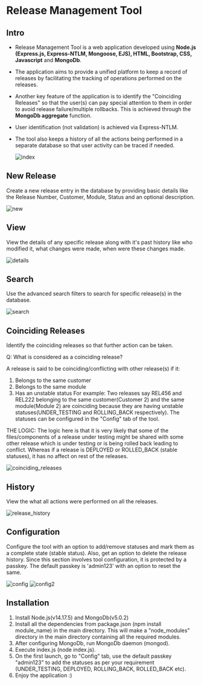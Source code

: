 # Release Management Tool
## Intro

* Release Management Tool is a web application developed using **Node.js (Express.js, Express-NTLM, Mongoose, EJS), HTML, Bootstrap, CSS, Javascript** and **MongoDb**. 
* The application aims to provide a unified platform to keep a record of releases by facilitating the tracking of operations performed on the releases. 
* Another key feature of the application is to identify the "Coinciding Releases" so that the user(s) can pay special attention to them in order to avoid release failure/multiple rollbacks. This is achieved through the **MongoDb aggregate** function.
* User identification (not validation) is achieved via Express-NTLM.
* The tool also keeps a history of all the actions being performed in a separate database so that user activity can be traced if needed. 
 
  ![index](/ss/index.JPG)
 
 ## New Release
 Create a new release entry in the database by providing basic details like the Release Number, Customer, Module, Status and an optional description.
 
 ![new](/ss/new.JPG)
 
 ## View
 View the details of any specific release along with it's past history like who modified it, what changes were made, when were these changes made.
 
 ![details](/ss/details.jpg)
 
 ## Search
 Use the advanced search filters to search for specific release(s) in the database.
 
 ![search](/ss/advanced_search.JPG)
 
 ## Coinciding Releases
 Identify the coinciding releases so that further action can be taken.
 
 Q: What is considered as a coinciding release?
 
 A release is said to be coinciding/conflicting with other release(s) if it:
 1. Belongs to the same customer
 2. Belongs to the same module
 3. Has an unstable status
 For example: Two releases say REL456 and REL222 belonging to the same customer(Customer 2) and the same module(Module 2) are coinciding because they are having unstable statuses(UNDER_TESTING and ROLLING_BACK respectively). The statuses can be configured in the "Config" tab of the tool.
 
 THE LOGIC: The logic here is that it is very likely that some of the files/components of a release under testing might be shared with some other release which is under testing or is being rolled back leading to conflict. Whereas if a release is DEPLOYED or ROLLED_BACK (stable statuses), it has no affect on rest of the releases.
 
 ![coinciding_releases](/ss/coinciding_releases.JPG)
 
## History
View the what all actions were performed on all the releases.
 
 ![release_history](/ss/release_history.jpg)
 
## Configuration
 Configure the tool with an option to add/remove statuses and mark them as a complete state (stable status). Also, get an option to delete the release history.
 Since this section involves tool configuration, it is protected by a passkey.
 The default passkey is 'admin123' with an option to reset the same.
 
 ![config](/ss/config.JPG)
 ![config2](/ss/config2.jpg)
 
 ## Installation
 1. Install Node.js(v14.17.5) and MongoDb(v5.0.2)
 2. Install all the dependencies from  package.json (npm install module_name) in the main directory. This will make a "node_modules" directory in the main directory containing all the required modules.
 3. After configuring MongoDb, run MongoDb daemon (mongod).
 4. Execute index.js (node index.js).
 5. On the first launch, go to "Config" tab, use the default passkey "admin123" to add the statuses as per your requirement (UNDER_TESTING, DEPLOYED, ROLLING_BACK, ROLLED_BACK etc).
 6. Enjoy the application :)
